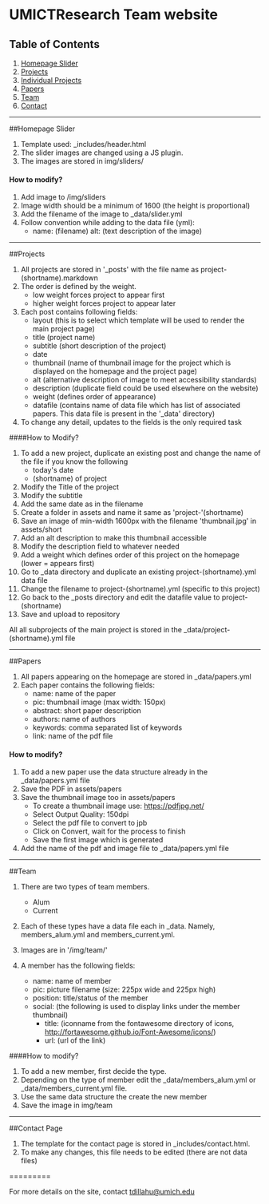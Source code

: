 UMICTResearch Team website
====================

## Table of Contents
1. [Homepage Slider](#homepage-slider)
2. [Projects](#projects)
3. [Individual Projects](#individual-projects)
4. [Papers](#papers)
5. [Team](#team)
6. [Contact](#contact)

---

##Homepage Slider
1. Template used: _includes/header.html
2. The slider images are changed using a JS plugin.
3. The images are stored in img/sliders/

#### How to modify?
1. Add image to /img/sliders
2. Image width should be a minimum of 1600 (the height is proportional)
3. Add the filename of the image to _data/slider.yml
4. Follow convention while adding to the data file (yml):
    - name: (filename)
      alt: (text description of the image) 

---

##Projects
1. All projects are stored in '_posts' with the file name as <date>project-(shortname).markdown
2. The order is defined by the weight.
    - low weight forces project to appear first
    - higher weight forces project to appear later
3. Each post contains following fields:
    - layout (this is to select which template will be used to render the main project page)
    - title (project name)
    - subtitle (short description of the project)
    - date
    - thumbnail (name of thumbnail image for the project which is displayed on the homepage and the project page)
    - alt (alternative description of image to meet accessibility standards)
    - description (duplicate field could be used elsewhere on the website)
    - weight (defines order of appearance)
    - datafile (contains name of data file which has list of associated papers. This data file is present in the '_data' directory)
4. To change any detail, updates to the fields is the only required task

####How to Modify?
1. To add a new project, duplicate an existing post and change the name of the file if you know the following
    - today's date
    - (shortname) of project
2. Modify the Title of the project
3. Modify the subtitle
4. Add the same date as in the filename
5. Create a folder in assets and name it same as 'project-'(shortname)
6. Save an image of min-width 1600px with the filename 'thumbnail.jpg' in assets/short
7. Add an alt description to make this thumbnail accessible
8. Modify the description field to whatever needed
9. Add a weight which defines order of this project on the homepage (lower = appears first)
10. Go to _data directory and duplicate an existing project-(shortname).yml data file
11. Change the filename to project-(shortname).yml (specific to this project)
12. Go back to the _posts directory and edit the datafile value to project-(shortname)
13. Save and upload to repository

All all subprojects of the main project is stored in the _data/project-(shortname).yml file

---

##Papers
1. All papers appearing on the homepage are stored in _data/papers.yml
2. Each paper contains the following fields:
    - name: name of the paper
    - pic: thumbnail image (max width: 150px)
    - abstract: short paper description
    - authors: name of authors
    - keywords: comma separated list of keywords
    - link: name of the pdf file

#### How to modify?
1. To add a new paper use the data structure already in the _data/papers.yml file
2. Save the PDF in assets/papers
3. Save the thumbnail image too in assets/papers
    - To create a thumbnail image use: https://pdfjpg.net/
    - Select Output Quality: 150dpi
    - Select the pdf file to convert to jpb
    - Click on Convert, wait for the process to finish
    - Save the first image which is generated
4. Add the name of the pdf and image file to _data/papers.yml file

---

##Team
1. There are two types of team members.
    - Alum
    - Current
2. Each of these types have a data file each in _data. Namely, members_alum.yml and members_current.yml.
3. Images are in '/img/team/'

1. A member has the following fields:
    - name: name of member
    - pic: picture filename (size: 225px wide and 225px high)
    - position: title/status of the member
    - social: (the following is used to display links under the member thumbnail)
        - title: (iconname from the fontawesome directory of icons, http://fortawesome.github.io/Font-Awesome/icons/)
        - url: (url of the link)
      
####How to modify?
1. To add a new member, first decide the type.
2. Depending on the type of member edit the _data/members_alum.yml or _data/members_current.yml file.
3. Use the same data structure the create the new member
4. Save the image in img/team

---

##Contact Page
1. The template for the contact page is stored in _includes/contact.html.
2. To make any changes, this file needs to be edited (there are not data files)

=========

For more details on the site, contact tdillahu@umich.edu

